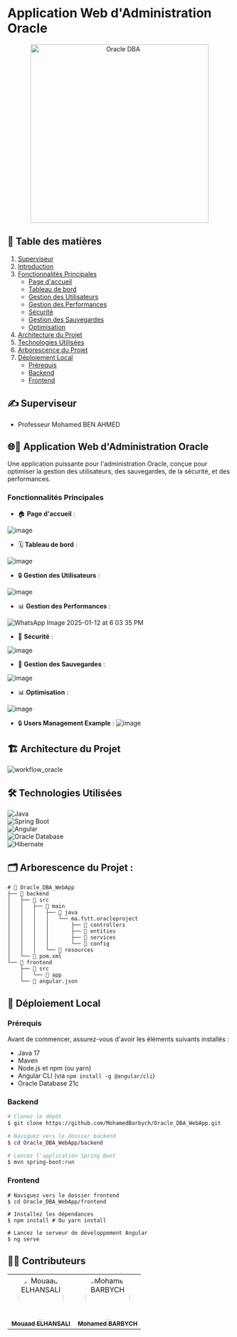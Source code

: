 # Application Web d'Administration Oracle 
<p align="center">
  <img src="https://github.com/user-attachments/assets/ab877b52-7402-4f74-aa9f-ebcf5a85947f" alt="Oracle DBA" width="400"/>
</p>

## 📑 Table des matières
1.  [Superviseur](#superviseur)
2.  [Introduction](#application-web-dadministration-oracle)
3.  [Fonctionnalités Principales](#fonctionnalités-principales)
    *   [Page d'accueil](#page-daccueil)
    *   [Tableau de bord](#tableau-de-bord)
    *   [Gestion des Utilisateurs](#gestion-des-utilisateurs)
    *   [Gestion des Performances](#gestion-des-performances)
    *   [Sécurité](#sécurité)
    *   [Gestion des Sauvegardes](#gestion-des-sauvegardes)
    *   [Optimisation](#optimisation)
4.  [Architecture du Projet](#architecture-du-projet)
5.  [Technologies Utilisées](#technologies-utilisées)
6.  [Arborescence du Projet](#arborescence-du-projet)
7.  [Déploiement Local](#déploiement-local)
    *  [Prérequis](#prérequis)
    *  [Backend](#backend)
    * [Frontend](#frontend)

## ✍️ Superviseur <a name="superviseur"></a>
- Professeur Mohamed BEN AHMED

## 🌐🔧 Application Web d'Administration Oracle <a name="application-web-dadministration-oracle"></a>

Une application puissante pour l'administration Oracle, conçue pour optimiser la gestion des utilisateurs, des sauvegardes, de la sécurité, et des performances.

### **Fonctionnalités Principales** <a name="fonctionnalités-principales"></a>

- 🏠 **Page d'accueil** : <a name="page-daccueil"></a>

![image](https://github.com/user-attachments/assets/8421bb19-3928-44b5-ac71-3670a6918224)

- 🗓️ **Tableau de bord** : <a name="tableau-de-bord"></a>
  
![image](https://github.com/user-attachments/assets/d53e1a67-2edf-4ca6-98ec-a4c308082c8a)

- 🔒 **Gestion des Utilisateurs** :   <a name="gestion-des-utilisateurs"></a>

![image](https://github.com/user-attachments/assets/f02301cf-3228-40b9-965a-87bc10eac6fe)

- 📊 **Gestion des Performances** : <a name="gestion-des-performances"></a>

![WhatsApp Image 2025-01-12 at 6 03 35 PM](https://github.com/user-attachments/assets/c3a6be45-6370-41e5-b4f8-d49acd10cbd0)

- 🔐 **Sécurité** : <a name="sécurité"></a>

![image](https://github.com/user-attachments/assets/3dafc8ec-e43e-4261-93b9-1c500e1946b3)

- 📂 **Gestion des Sauvegardes** : <a name="gestion-des-sauvegardes"></a>

![image](https://github.com/user-attachments/assets/4896be96-a3d2-494f-bb06-d2d77635e5f8)

- 📊 **Optimisation** : <a name="optimisation"></a>

![image](https://github.com/user-attachments/assets/e027e5b7-bc04-4b07-abc8-d7a1adcaf868)

- 🔒 **Users Management Example** : <a name="Users Management Example"></a>
![image](https://github.com/user-attachments/assets/5d98f021-3401-420b-8c8a-c8387dd4e3f6)


## 🏗️ Architecture du Projet <a name="architecture-du-projet"></a>
![workflow_oracle](https://github.com/user-attachments/assets/8525f4e2-9645-41a1-ba4d-82fcb2a2cf97)


## 🛠️ **Technologies Utilisées** <a name="technologies-utilisées"></a>

![Java](https://img.shields.io/badge/Java-17-blue)  
![Spring Boot](https://img.shields.io/badge/Spring%20Boot-3.1-green)  
![Angular](https://img.shields.io/badge/Angular-19-red)  
![Oracle Database](https://img.shields.io/badge/Oracle%20Database-21c-orange)  
![Hibernate](https://img.shields.io/badge/Hibernate-ORM-brightgreen)

## 🗂️ Arborescence du Projet : <a name="arborescence-du-projet"></a>
```
# 📁 Oracle_DBA_WebApp
├── 📂 backend
│   ├── 📂 src
│   │   ├── 📂 main
│   │   │   ├── 📂 java
│   │   │   │   └── ma.fstt.oracleproject
│   │   │   │       ├── 📂 controllers 
│   │   │   │       ├── 📂 entities
│   │   │   │       ├── 📂 services
│   │   │   │       └── 📂 config
│   │   │   └── 📂 resources
│   └── 📄 pom.xml
└── 📂 frontend
    ├── 📂 src
    │   └── 📂 app
    └── 📄 angular.json
```


## 🚀 **Déploiement Local** <a name="déploiement-local"></a>

### **Prérequis** <a name="prérequis"></a>

Avant de commencer, assurez-vous d'avoir les éléments suivants installés :

*   Java 17
*   Maven
*   Node.js et npm (ou yarn)
*   Angular CLI (via `npm install -g @angular/cli`)
*   Oracle Database 21c

### **Backend** <a name="backend"></a>
```bash
# Clonez le dépôt
$ git clone https://github.com/MohamedBarbych/Oracle_DBA_WebApp.git

# Naviguez vers le dossier backend
$ cd Oracle_DBA_WebApp/backend

# Lancez l'application Spring Boot
$ mvn spring-boot:run
```
### **Frontend** <a name="frontend"></a>
```
# Naviguez vers le dossier frontend
$ cd Oracle_DBA_WebApp/frontend

# Installez les dépendances
$ npm install # Ou yarn install

# Lancez le serveur de développement Angular
$ ng serve
```
## 🧑‍💻 Contributeurs

<table align="center">
  <tbody>
    <tr>
      <td align="center" valign="top" width="50%">
        <a href="https://github.com/son-of-mountain" target="_blank">
          <img src="https://avatars.githubusercontent.com/u/173689605?v=4" width="100px;" alt="Mouaad ELHANSALI" style="border-radius: 50%;"/>
          <br />
          <sub><b>Mouaad ELHANSALI</b></sub>
        </a>
      </td>
      <td align="center" valign="top" width="50%">
        <a href="https://github.com/MohamedBarbych" target="_blank">
          <img src="https://avatars.githubusercontent.com/u/146338565?v=4" width="100px;" alt="Mohamed BARBYCH" style="border-radius: 50%;"/>
          <br />
          <sub><b>Mohamed BARBYCH</b></sub>
        </a>
      </td>
    </tr>
  </tbody>
</table>
